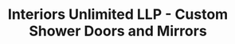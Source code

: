 ---
title: "Interiors Unlimited LLP - Custom Shower Doors and Mirrors"
url: /becker/interiors-unlimited-llp-custom-shower-doors-and-mirrors/
shop: Türen
---